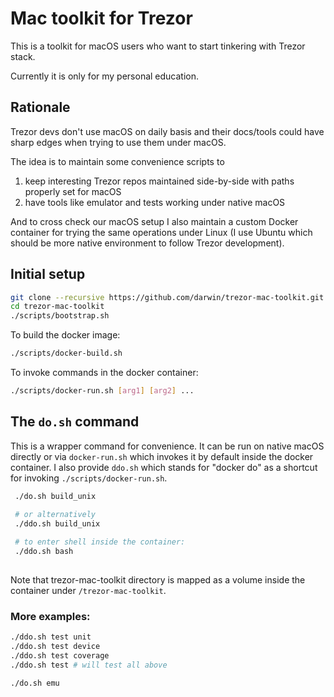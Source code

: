 # Mac toolkit for Trezor 

This is a toolkit for macOS users who want to start tinkering with Trezor stack.

Currently it is only for my personal education.  

## Rationale 

Trezor devs don't use macOS on daily basis and their docs/tools could have sharp edges when trying to use them under macOS.

The idea is to maintain some convenience scripts to

1) keep interesting Trezor repos maintained side-by-side with paths properly set for macOS
2) have tools like emulator and tests working under native macOS 

And to cross check our macOS setup I also maintain a custom Docker container for trying the same operations under 
Linux (I use Ubuntu which should be more native environment to follow Trezor development). 

## Initial setup

```bash
git clone --recursive https://github.com/darwin/trezor-mac-toolkit.git
cd trezor-mac-toolkit
./scripts/bootstrap.sh
```

To build the docker image:

```bash
./scripts/docker-build.sh
```

To invoke commands in the docker container:

```bash
./scripts/docker-run.sh [arg1] [arg2] ...
```

## The `do.sh` command

This is a wrapper command for convenience. It can be run on native macOS directly or via `docker-run.sh` 
which invokes it by default inside the docker container. I also provide `ddo.sh` which stands for "docker do" as
a shortcut for invoking `./scripts/docker-run.sh`.

```bash
 ./do.sh build_unix

 # or alternatively
 ./ddo.sh build_unix
  
 # to enter shell inside the container:
 ./ddo.sh bash
 
```

Note that trezor-mac-toolkit directory is mapped as a volume inside the container under `/trezor-mac-toolkit`.

### More examples:

```bash
./ddo.sh test unit
./ddo.sh test device
./ddo.sh test coverage
./ddo.sh test # will test all above

./do.sh emu
```
